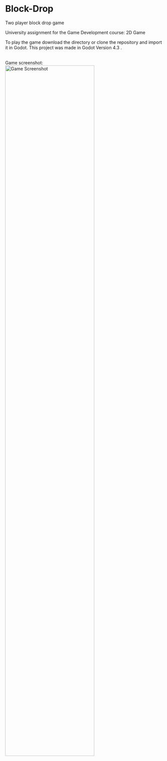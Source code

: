 # Block-Drop
 Two player block drop game

University assignment for the Game Development course: 2D Game

To play the game download the directory or clone the repository and import it in Godot.
This project was made in Godot Version 4.3 .

<br>Game screenshot:<br>
<img src="https://github.com/user-attachments/assets/44d80d6b-953e-4b4e-afbf-9002521162d0" alt="Game Screenshot" width=75%>
